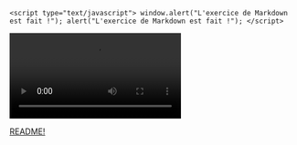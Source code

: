 ``<script type="text/javascript">
    window.alert("L'exercice de Markdown est fait !");
    alert("L'exercice de Markdown est fait !");
    </script>``

![We dit it!](doggy.mp4)

[README!](README.md)